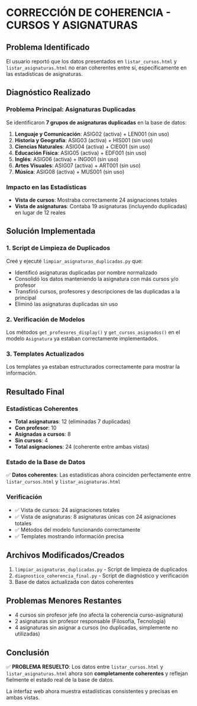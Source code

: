 # CORRECCIÓN DE COHERENCIA - CURSOS Y ASIGNATURAS

## Problema Identificado

El usuario reportó que los datos presentados en `listar_cursos.html` y `listar_asignaturas.html` no eran coherentes entre sí, específicamente en las estadísticas de asignaturas.

## Diagnóstico Realizado

### Problema Principal: Asignaturas Duplicadas
Se identificaron **7 grupos de asignaturas duplicadas** en la base de datos:

1. **Lenguaje y Comunicación**: ASIG02 (activa) + LEN001 (sin uso)
2. **Historia y Geografía**: ASIG03 (activa) + HIS001 (sin uso)
3. **Ciencias Naturales**: ASIG04 (activa) + CIE001 (sin uso)
4. **Educación Física**: ASIG05 (activa) + EDF001 (sin uso)
5. **Inglés**: ASIG06 (activa) + ING001 (sin uso)
6. **Artes Visuales**: ASIG07 (activa) + ART001 (sin uso)
7. **Música**: ASIG08 (activa) + MUS001 (sin uso)

### Impacto en las Estadísticas
- **Vista de cursos**: Mostraba correctamente 24 asignaciones totales
- **Vista de asignaturas**: Contaba 19 asignaturas (incluyendo duplicadas) en lugar de 12 reales

## Solución Implementada

### 1. Script de Limpieza de Duplicados
Creé y ejecuté `limpiar_asignaturas_duplicadas.py` que:
- Identificó asignaturas duplicadas por nombre normalizado
- Consolidó los datos manteniendo la asignatura con más cursos y/o profesor
- Transfirió cursos, profesores y descripciones de las duplicadas a la principal
- Eliminó las asignaturas duplicadas sin uso

### 2. Verificación de Modelos
Los métodos `get_profesores_display()` y `get_cursos_asignados()` en el modelo `Asignatura` ya estaban correctamente implementados.

### 3. Templates Actualizados
Los templates ya estaban estructurados correctamente para mostrar la información.

## Resultado Final

### Estadísticas Coherentes
- **Total asignaturas**: 12 (eliminadas 7 duplicadas)
- **Con profesor**: 10
- **Asignadas a cursos**: 8
- **Sin cursos**: 4
- **Total asignaciones**: 24 (coherente entre ambas vistas)

### Estado de la Base de Datos
✅ **Datos coherentes**: Las estadísticas ahora coinciden perfectamente entre `listar_cursos.html` y `listar_asignaturas.html`

### Verificación
- ✅ Vista de cursos: 24 asignaciones totales
- ✅ Vista de asignaturas: 8 asignaturas únicas con 24 asignaciones totales
- ✅ Métodos del modelo funcionando correctamente
- ✅ Templates mostrando información precisa

## Archivos Modificados/Creados

1. `limpiar_asignaturas_duplicadas.py` - Script de limpieza de duplicados
2. `diagnostico_coherencia_final.py` - Script de diagnóstico y verificación
3. Base de datos actualizada con datos coherentes

## Problemas Menores Restantes

- 4 cursos sin profesor jefe (no afecta la coherencia curso-asignatura)
- 2 asignaturas sin profesor responsable (Filosofía, Tecnología)
- 4 asignaturas sin asignar a cursos (no duplicadas, simplemente no utilizadas)

## Conclusión

✅ **PROBLEMA RESUELTO**: Los datos entre `listar_cursos.html` y `listar_asignaturas.html` ahora son **completamente coherentes** y reflejan fielmente el estado real de la base de datos.

La interfaz web ahora muestra estadísticas consistentes y precisas en ambas vistas.
